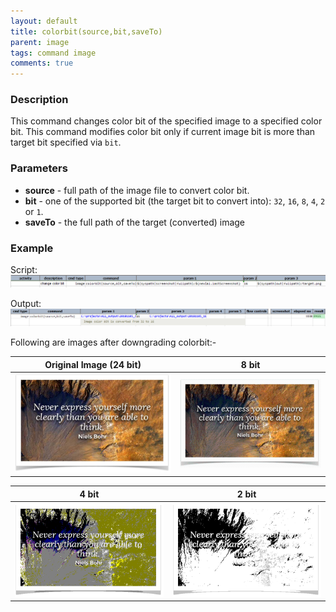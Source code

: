 ```yaml
---
layout: default
title: colorbit(source,bit,saveTo)
parent: image
tags: command image
comments: true
---
```



### Description
This command changes color bit of the specified image to a specified color bit. This command modifies color bit only if 
current image bit is more than target bit specified via `bit`.
  
### Parameters
- **source** - full path of the image file to convert color bit. 
- **bit** - one of the supported bit (the target bit to convert into): `32`, `16`, `8`, `4`, `2` or `1`.
- **saveTo** - the full path of the target (converted) image

### Example
Script:<br>
![script](image/colorbit_01.png)

Output:<br>
![output](image/colorbit_02.png)

Following are images after downgrading colorbit:-

|Original Image (24 bit) |8 bit|
|------------------------|-----|
|![](image/colorbit_03.png)|![](image/colorbit_04.png)|

|4 bit |2 bit|
|------|-----|
|![](image/colorbit_05.png)|![](image/colorbit_06.png)|
